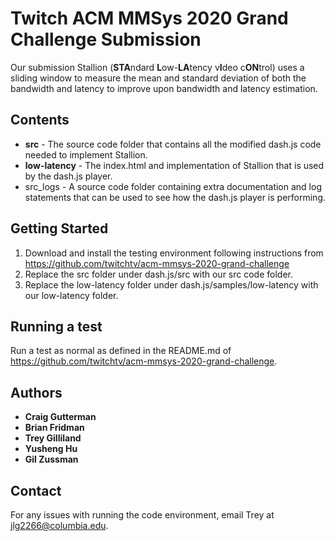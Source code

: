 # Twitch ACM MMSys 2020 Grand Challenge Submission

Our submission Stallion (**STA**ndard **L**ow-**LA**tency v**I**deo c**ON**trol) uses
a sliding window to measure the mean and standard deviation of
both the bandwidth and latency to improve upon bandwidth and latency estimation.

## Contents
* **src** - The source code folder that contains all the modified dash.js code needed to implement Stallion.
* **low-latency** - The index.html and implementation of Stallion that is used by the dash.js player.
* src_logs - A source code folder containing extra documentation and log statements that can be used to see how the dash.js player is performing.

## Getting Started
1. Download and install the testing environment following instructions from https://github.com/twitchtv/acm-mmsys-2020-grand-challenge
2. Replace the src folder under dash.js/src with our src code folder.
3. Replace the low-latency folder under dash.js/samples/low-latency with our low-latency folder.

## Running a test

Run a test as normal as defined in the README.md of https://github.com/twitchtv/acm-mmsys-2020-grand-challenge.

## Authors

* **Craig Gutterman**
* **Brian Fridman**
* **Trey Gilliland**
* **Yusheng Hu**
* **Gil Zussman**

## Contact

For any issues with running the code environment, email Trey at jlg2266@columbia.edu.
